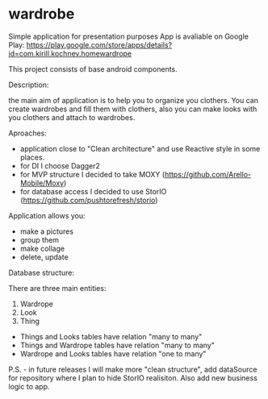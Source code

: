 # wardrobe
Simple application for presentation purposes
App is avaliable on Google Play: https://play.google.com/store/apps/details?id=com.kirill.kochnev.homewardrope

This project consists of base android components.

Description:
 
  the main aim of application is to help you to organize you clothers.
  You can create wardrobes and fill them with clothers,
  also you can make looks with you clothers and attach to wardrobes.

Aproaches:
  - application close to "Clean architecture" and use Reactive style in some places.
  - for DI I choose Dagger2
  - for MVP structure I decided to take MOXY (https://github.com/Arello-Mobile/Moxy)
  - for database access I decided to use StorIO (https://github.com/pushtorefresh/storio)

Application allows you:
 - make a pictures
 - group them
 - make collage
 - delete, update
 
Database structure:
 
 There are three main entities:
 1) Wardrope
 2) Look
 3) Thing
 
  - Things and Looks tables have relation "many to many"
  - Things and Wardrope tables have relation "many to many"
  - Wardrope and Looks tables have relation "one to many"
 
P.S. - in future releases I will make more "clean structure",
add dataSource for repository where I plan to hide StorIO realisiton.
Also add new business logic to app.
 
